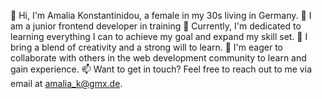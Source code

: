 👋 Hi, I'm Amalia Konstantinidou, a female in my 30s living in Germany.
👀 I am a junior frontend developer in training
🌱 Currently, I'm dedicated to learning everything I can to achieve my goal and expand my skill set.
💼 I bring a blend of creativity and a strong will to learn.
💞️ I'm eager to collaborate with others in the web development community to learn and gain experience.
📫 Want to get in touch? Feel free to reach out to me via email at amalia_k@gmx.de.

<!---
Ama-kon/Ama-kon is a ✨ special ✨ repository because its `README.md` (this file) appears on your GitHub profile.
You can click the Preview link to take a look at your changes.
--->
